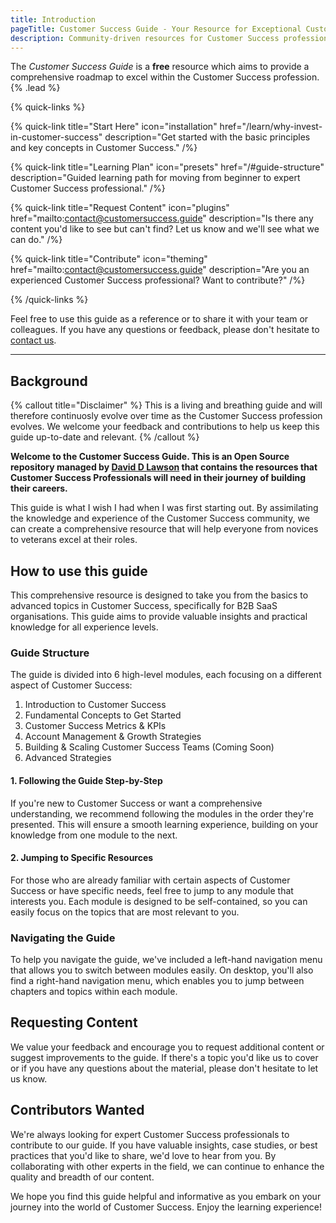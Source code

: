 ```yaml
---
title: Introduction
pageTitle: Customer Success Guide - Your Resource for Exceptional Customer Experiences
description: Community-driven resources for Customer Success professionals. Learn, share, connect and grow in the world of B2B SaaS.
---
```


The _Customer Success Guide_ is a **free** resource which aims to provide a comprehensive roadmap to excel within the Customer Success profession. {% .lead %}

{% quick-links %}

{% quick-link title="Start Here" icon="installation" href="/learn/why-invest-in-customer-success" description="Get started with the basic principles and key concepts in Customer Success." /%}

{% quick-link title="Learning Plan" icon="presets" href="/#guide-structure" description="Guided learning path for moving from beginner to expert Customer Success professional." /%}

{% quick-link title="Request Content" icon="plugins" href="mailto:contact@customersuccess.guide" description="Is there any content you'd like to see but can't find? Let us know and we'll see what we can do." /%}

{% quick-link title="Contribute" icon="theming" href="mailto:contact@customersuccess.guide" description="Are you an experienced Customer Success professional? Want to contribute?" /%}

{% /quick-links %}

Feel free to use this guide as a reference or to share it with your team or colleagues. If you have any questions or feedback, please don't hesitate to [contact us](mailto:contact@customersuccess.guide).

---

## Background

{% callout title="Disclaimer" %}
This is a living and breathing guide and will therefore continuosly evolve over time as the Customer Success profession evolves. We welcome your feedback and contributions to help us keep this guide up-to-date and relevant.
{% /callout %}

**Welcome to the Customer Success Guide. This is an Open Source repository managed by [David D Lawson](https://ddlawson.com) that contains the resources that Customer Success Professionals will need in their journey of building their careers.**

This guide is what I wish I had when I was first starting out. By assimilating the knowledge and experience of the Customer Success community, we can create a comprehensive resource that will help everyone from novices to veterans excel at their roles.

## How to use this guide

This comprehensive resource is designed to take you from the basics to advanced topics in Customer Success, specifically for B2B SaaS organisations. This guide aims to provide valuable insights and practical knowledge for all experience levels.

### Guide Structure

The guide is divided into 6 high-level modules, each focusing on a different aspect of Customer Success:

1. Introduction to Customer Success
2. Fundamental Concepts to Get Started
3. Customer Success Metrics & KPIs
4. Account Management & Growth Strategies
5. Building & Scaling Customer Success Teams (Coming Soon)
6. Advanced Strategies

#### 1. Following the Guide Step-by-Step

If you're new to Customer Success or want a comprehensive understanding, we recommend following the modules in the order they're presented. This will ensure a smooth learning experience, building on your knowledge from one module to the next.

#### 2. Jumping to Specific Resources

For those who are already familiar with certain aspects of Customer Success or have specific needs, feel free to jump to any module that interests you. Each module is designed to be self-contained, so you can easily focus on the topics that are most relevant to you.

### Navigating the Guide

To help you navigate the guide, we've included a left-hand navigation menu that allows you to switch between modules easily. On desktop, you'll also find a right-hand navigation menu, which enables you to jump between chapters and topics within each module.

## Requesting Content

We value your feedback and encourage you to request additional content or suggest improvements to the guide. If there's a topic you'd like us to cover or if you have any questions about the material, please don't hesitate to let us know.

## Contributors Wanted

We're always looking for expert Customer Success professionals to contribute to our guide. If you have valuable insights, case studies, or best practices that you'd like to share, we'd love to hear from you. By collaborating with other experts in the field, we can continue to enhance the quality and breadth of our content.

We hope you find this guide helpful and informative as you embark on your journey into the world of Customer Success. Enjoy the learning experience!
